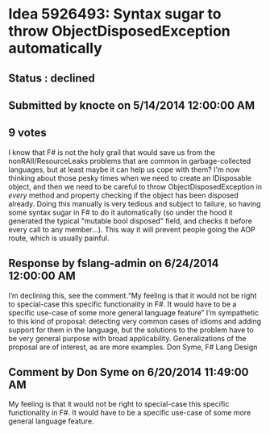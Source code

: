 # Idea 5926493: Syntax sugar to throw ObjectDisposedException automatically #

## Status : declined

## Submitted by knocte on 5/14/2014 12:00:00 AM

## 9 votes

I know that F# is not the holy grail that would save us from the nonRAII/ResourceLeaks problems that are common in garbage-collected languages, but at least maybe it can help us cope with them?
I'm now thinking about those pesky times when we need to create an IDisposable object, and then we need to be careful to throw ObjectDisposedException in *every* method and property checking if the object has been disposed already. Doing this manually is very tedious and subject to failure, so having some syntax sugar in F# to do it automatically (so under the hood it generated the typical "mutable bool disposed" field, and checks it before every call to any member...). This way it will prevent people going the AOP route, which is usually painful.

## Response by fslang-admin on 6/24/2014 12:00:00 AM

I’m declining this, see the comment.“My feeling is that it would not be right to special-case this specific functionality in F#. It would have to be a specific use-case of some more general language feature”
I’m sympathetic to this kind of proposal: detecting very common cases of idioms and adding support for them in the language, but the solutions to the problem have to be very general purpose with broad applicability.
Generalizations of the proposal are of interest, as are more examples.
Don Syme, F# Lang Design


## Comment by Don Syme on 6/20/2014 11:49:00 AM

My feeling is that it would not be right to special-case this specific functionality in F#. It would have to be a specific use-case of some more general language feature.
